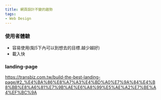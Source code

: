 ```yaml
---
title: 網頁設計不變的趨勢
tags:
- Web Design
---
```

### 使用者體驗
- 容易使用(點5下內可以到想去的目標.越少越好)
- 載入快

### landing-page
https://transbiz.com.tw/build-the-best-landing-page/#2_%E4%BA%86%E8%A7%A3%E4%BD%A0%E7%9A%84%E4%B8%BB%E8%A6%81%E7%9B%AE%E6%A8%99%E5%AE%A2%E7%BE%A4%EF%BC%9A
